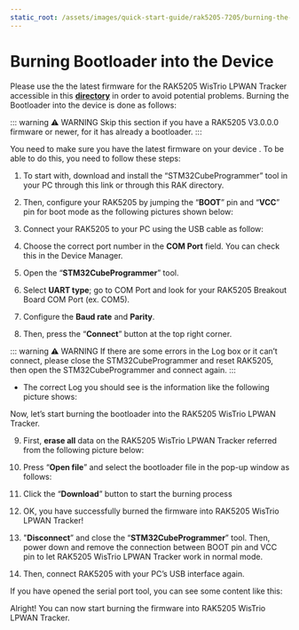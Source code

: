 ```yaml
---
static_root: /assets/images/quick-start-guide/rak5205-7205/burning-the-bootloader
---
```


# Burning Bootloader into the Device

Please use the the latest firmware for the RAK5205 WisTrio LPWAN Tracker accessible in this **[directory](https://downloads.rakwireless.com/en/LoRa/WisTrio-LoRa-RAK5205/Firmware/)** in order to avoid potential problems. Burning the Bootloader into the device is done as follows:

::: warning ⚠️ WARNING
Skip this section if you have a RAK5205 V3.0.0.0 firmware or newer, for it has already a bootloader.
:::

You need to make sure you have the latest firmware on your device . To be able to do this, you need to follow these steps:

1. To start with, download and install the “STM32CubeProgrammer” tool in your PC through this link or through this RAK directory.

2. Then, configure your RAK5205 by jumping the “**BOOT**” pin and “**VCC**” pin for boot mode as the following pictures shown below:

<rk-img
  :src="`${$frontmatter.static_root}/eeh8zvvyderwyp6caxsu.jpg`"
  width="100%"
  figure-number="1"
  caption="Boot and VCC Pins"
/>

<rk-img
  :src="`${$frontmatter.static_root}/ygkxl9ch7laja72wssxw.jpg`"
  width="100%"
  figure-number="2"
  caption="Jumper at Boot and VCC pins"
/>

3. Connect your RAK5205 to your PC using the USB cable as follow:

<rk-img
  :src="`${$frontmatter.static_root}/mnlyzbqc9pcxtudki9gb.jpg`"
  width="60%"
  figure-number="3"
  caption="RAK5205 connected to your PC via USB cable"
/>

4. Choose the correct port number in the **COM Port** field. You can check this in the Device Manager.

<rk-img
  :src="`${$frontmatter.static_root}/ct9xcr8m3feyf4hcsuc1.jpg`"
  width="80%"
  figure-number="4"
  caption="Checking COM Port through Device Manager"
/>

5. Open the “**STM32CubeProgrammer**” tool.

6. Select **UART type**; go to COM Port and look for your RAK5205 Breakout Board COM Port (ex. COM5).

7. Configure the **Baud rate** and **Parity**.

<rk-img
  :src="`${$frontmatter.static_root}/kxwsnn5cfc3c7mhdg9kw.jpg`"
  width="100%"
  figure-number="5"
  caption="UART Settings in STM32CubeProgrammer"
/>

8. Then, press the “**Connect**” button at the top right corner.

::: warning ⚠️ WARNING
If there are some errors in the Log box or it can’t connect, please close the STM32CubeProgrammer and reset RAK5205, then open the STM32CubeProgrammer and connect again.
:::

<rk-img
  :src="`${$frontmatter.static_root}/uu4dimjfeqnzjefqbznv.jpg`"
  width="100%"
  figure-number="6"
  caption="Errors Occurred During Connecting"
/>

- The correct Log you should see is the information like the following picture shows:

<rk-img
  :src="`${$frontmatter.static_root}/fe8qmougdo8brhppqggd.jpg`"
  width="100%"
  figure-number="7"
  caption="Successful Connection Log to your Device"
/>

Now, let’s start burning the bootloader into the RAK5205 WisTrio LPWAN Tracker.

9. First, **erase all** data on the RAK5205 WisTrio LPWAN Tracker referred from the following picture below:

<rk-img
  :src="`${$frontmatter.static_root}/tzcxzjuvnvzibznrfcwg.jpg`"
  width="100%"
  figure-number="8"
  caption="Erasing the Data in the Chip"
/>

10. Press “**Open file**” and select the bootloader file in the pop-up window as follows:

<rk-img
  :src="`${$frontmatter.static_root}/ldnfi1fr87cxoxwgfbpa.jpg`"
  width="100%"
  figure-number="9"
  caption="Opening the Bootloader file"
/>

11. Click the “**Download**” button to start the burning process

<rk-img
  :src="`${$frontmatter.static_root}/gzos6pwkmw5lvbotnxf5.jpg`"
  width="100%"
  figure-number="10"
  caption="Downloading of Bootloader to the device"
/>

<rk-img
  :src="`${$frontmatter.static_root}/iteqb0yu5pqaz13he92k.jpg`"
  width="100%"
  figure-number="11"
  caption="Completing the Download of Bootloader into the device"
/>

12. OK, you have successfully burned the firmware into RAK5205 WisTrio LPWAN Tracker!

<rk-img
  :src="`${$frontmatter.static_root}/fnx2ybuctwfdgjcdnb9c.jpg`"
  width="100%"
  figure-number="12"
  caption="Successfully Burned the Bootloader to the device"
/>

13. "**Disconnect**” and close the “**STM32CubeProgrammer**” tool. Then, power down and remove the connection between BOOT pin and VCC pin to let RAK5205 WisTrio LPWAN Tracker work in normal mode.

<rk-img
  :src="`${$frontmatter.static_root}/nuoi6ddmrpp7ne32p7gm.jpg`"
  width="100%"
  figure-number="13"
  caption="Jumper connection removed"
/>

14. Then, connect RAK5205 with your PC’s USB interface again.

If you have opened the serial port tool, you can see some content like this:

<rk-img
  :src="`${$frontmatter.static_root}/wpwt4lcs7bupbdess4ns.jpg`"
  width="60%"
  figure-number="14"
  caption="Successfully Downloading the Bootloader"
/>

Alright! You can now start burning the firmware into RAK5205 WisTrio LPWAN Tracker.
